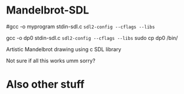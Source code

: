 # Mandelbrot-SDL 

#gcc -o myprogram stdin-sdl.c `sdl2-config --cflags --libs`


gcc -o dp0 stdin-sdl.c `sdl2-config --cflags --libs`
sudo cp dp0 /bin/

Artistic Mandelbrot drawing using c SDL library

Not sure if all this works umm sorry?

# Also other stuff

